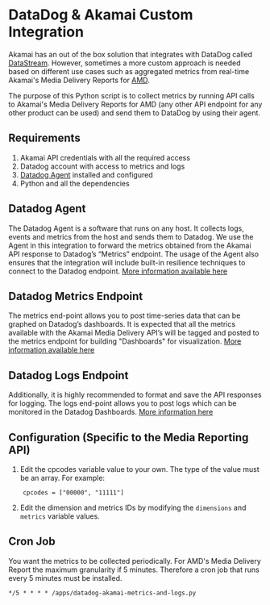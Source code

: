 # DataDog & Akamai Custom Integration

Akamai has an out of the box solution that integrates with DataDog called [DataStream](https://www.akamai.com/products/datastream). However, sometimes a more custom approach is needed based on different use cases such as aggregated metrics from real-time Akamai's Media Delivery Reports for [AMD](https://www.akamai.com/products/adaptive-media-delivery).

The purpose of this Python script is to collect metrics by running API calls to Akamai's Media Delivery Reports for AMD (any other API endpoint for any other product can be used) and send them to DataDog by using their agent. 

## Requirements
1. Akamai API credentials with all the required access
2. Datadog account with access to metrics and logs
3. [Datadog Agent](https://docs.datadoghq.com/agent/) installed and configured
4. Python and all the dependencies

## Datadog Agent
The Datadog Agent is a software that runs on any host. It collects logs, events and metrics from the host and sends them to Datadog. 
We use the Agent in this integration to forward the metrics obtained from the Akamai API response to Datadog’s “Metrics” endpoint.
The usage of the Agent also ensures that the integration will include built-in resilience techniques to connect to the Datadog endpoint. [More information available here](https://docs.datadoghq.com/agent/)

## Datadog Metrics Endpoint
The metrics end-point allows you to post time-series data that can be graphed on Datadog’s dashboards.
It is expected that all the metrics available with the Akamai Media Delivery API’s will be tagged and posted to the metrics endpoint for building "Dashboards" for visualization. [More information available here](https://docs.datadoghq.com/api/latest/metrics/)

## Datadog Logs Endpoint
Additionally, it is highly recommended to format and save the API responses for logging. The logs end-point allows you to post logs which can be monitored in the Datadog Dashboards. [More information here](https://docs.datadoghq.com/logs/log_collection/?tabs=host)


## Configuration (Specific to the Media Reporting API)
1. Edit the cpcodes variable value to your own. The type of the value must be an array. For example:
```
    cpcodes = ["00000", "11111"]
```
2. Edit the dimension and metrics IDs by modifying the `dimensions` and `metrics` variable values.


## Cron Job
You want the metrics to be collected periodically. For AMD's Media Delivery Report the maximum granularity if 5 minutes. Therefore a cron job that runs every 5 minutes must be installed.
```
*/5 * * * * /apps/datadog-akamai-metrics-and-logs.py
```
